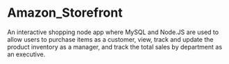 # Amazon_Storefront
An interactive shopping node app where MySQL and Node.JS are used to allow users to purchase items as a customer, view, track and update the product inventory as a manager, and track the total sales by department as an executive.
